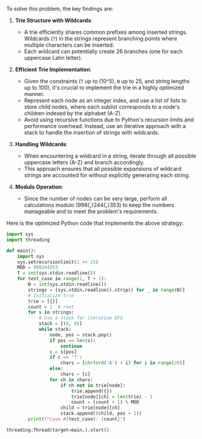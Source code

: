 To solve this problem, the key findings are:

1. **Trie Structure with Wildcards**:
   - A trie efficiently shares common prefixes among inserted strings. Wildcards (`?`) in the strings represent branching points where multiple characters can be inserted.
   - Each wildcard can potentially create 26 branches (one for each uppercase Latin letter).

2. **Efficient Trie Implementation**:
   - Given the constraints (`T` up to \(10^5\), `N` up to 25, and string lengths up to 100), it's crucial to implement the trie in a highly optimized manner.
   - Represent each node as an integer index, and use a list of lists to store child nodes, where each sublist corresponds to a node's children indexed by the alphabet (A-Z).
   - Avoid using recursive functions due to Python's recursion limits and performance overhead. Instead, use an iterative approach with a stack to handle the insertion of strings with wildcards.

3. **Handling Wildcards**:
   - When encountering a wildcard in a string, iterate through all possible uppercase letters (A-Z) and branch accordingly.
   - This approach ensures that all possible expansions of wildcard strings are accounted for without explicitly generating each string.

4. **Modulo Operation**:
   - Since the number of nodes can be very large, perform all calculations modulo \(998{,}244{,}353\) to keep the numbers manageable and to meet the problem's requirements.

Here is the optimized Python code that implements the above strategy:

```python
import sys
import threading

def main():
    import sys
    sys.setrecursionlimit(1 << 25)
    MOD = 998244353
    T = int(sys.stdin.readline())
    for test_case in range(1, T + 1):
        N = int(sys.stdin.readline())
        strings = [sys.stdin.readline().strip() for _ in range(N)]
        # Initialize trie
        trie = [{}]
        count = 1  # root
        for s in strings:
            # Use a stack for iterative DFS
            stack = [(0, 0)]
            while stack:
                node, pos = stack.pop()
                if pos == len(s):
                    continue
                c = s[pos]
                if c == '?':
                    chars = [chr(ord('A') + i) for i in range(26)]
                else:
                    chars = [c]
                for ch in chars:
                    if ch not in trie[node]:
                        trie.append({})
                        trie[node][ch] = len(trie) - 1
                        count = (count + 1) % MOD
                    child = trie[node][ch]
                    stack.append((child, pos + 1))
        print(f"Case #{test_case}: {count}")

threading.Thread(target=main,).start()
```